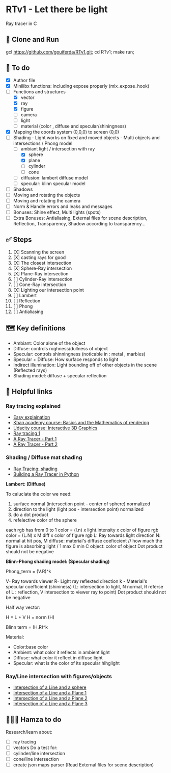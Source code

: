 # RTv1 - Let there be light

Ray tracer in C

## 🚀 Clone and Run

gcl https://github.com/gouiferda/RTv1.git;
cd RTv1;
make run;

## 📝 To do

- [X] Author file
- [X] Minilibx functions: including expose properly (mlx_expose_hook)
- [ ] Functions and structures 
    - [X] vector
    - [X] ray
    - [X] figure
    - [ ] camera
    - [ ] light
    - [ ] material (color , diffuse and specular/shiningness)
- [X] Mapping the coords system (0,0,0) to screen (0,0)
- [ ] Shading - Light works on fixed and moved objects - Multi objects and intersections / Phong model
    - [ ] ambiant light / intersection with ray
        - [X] sphere
        - [X] plane
        - [ ] cylinder
        - [ ] cone
    - [ ] diffusion: lambert diffuse model
    - [ ] specular: blinn specular model
- [ ] Shadows
- [ ] Moving and rotating the objects
- [ ] Moving and rotating the camera
- [ ] Norm & Handle errors and leaks and messages
- [ ] Bonuses: Shine effect, Multi lights (spots)
- [ ] Extra Bonuses: Antialiasing, External files for scene description, Reflection, Transparency, Shadow according to transparency...

## ✅ Steps

1. [X] Scanning the screen
1. [X] casting rays for good
1. [X] The closest intersection
1. [X] Sphere-Ray intersection
1. [X] Plane-Ray intersection
1. [ ] Cylinder-Ray intersection
1. [ ] Cone-Ray intersection
1. [X] Lighting our intersection point
1. [ ] Lambert
1. [ ] Reflection
1. [ ] Phong
1. [ ] Antialiasing


## 🗺 Key definitions

- Ambiant: Color alone of the object
- Diffuse: controls roghness/dullness of object
- Specular: controls shinningness (noticable in : metal , marbles)
- Specular + Diffuse: How surface responds to light
- Indirect illumination: Light bounding off of other objects in the scene (Reflected rays)
- Shading model: diffuse + specular reflection

## 🔗 Helpful links

### Ray tracing explained

- [Easy explaination](https://www.youtube.com/watch?v=bN8AV_x4BXI)
- [Khan academy course: Basics and the Mathematics of rendering](https://www.khanacademy.org/partner-content/pixar/rendering/rendering1/v/rendering-1)
- [Udacity course: Interactive 3D Graphics](https://classroom.udacity.com/courses/cs291)
- [Ray tracing 1](https://www.canva.com/design/DAD4I2tioJs/Gq5G-MR2jv_SpXNCVrlxjg/view?utm_content=DAD4I2tioJs&utm_campaign=designshare&utm_medium=link&utm_source=viewer)
- [A Ray Tracer - Part 1](https://www.purplealienplanet.com/node/20)
- [A Ray Tracer - Part 2](https://www.purplealienplanet.com/node/23)

###  Shading / Diffuse mat shading


- [Ray Tracing: shading](https://www.youtube.com/watch?v=mZvPv7i9E18)
- [Building a Ray Tracer in Python](https://www.youtube.com/watch?v=fu_LuFU7iFo)

**Lambert: (Diffuse)**

To caluclate the color we need:
1. surface normal (intersection point - center of sphere) normalized
1. direction to the light (light pos - intersection point) normalized
1. do a dot product 
1. refelective color of the sphere

each rgb has from 0 to 1
color = (l.n) x light.intensity x color of figure rgb 
color = (L.N) x M diff x color of figure rgb 
L: Ray towards light direction
N: normal at hit pos,
M diffuse: material's diffuse coeficcient // how much the figure is absorbing light / 1 max 0 min
C object: color of object
Dot product should not be negative


**Blinn-Phong shading model: (Specular shading)**

Phong_term = (V.R)^k

V- Ray towards viewer
R- Light ray reflexted direction
k - Material's specular coefficient (shininess)
(L: intersection to light, N normal, R referse of L : reflection, V intersection to viewer ray to point)
Dot product should not be negative

Half way vector:

H = L + V
H = norm (H)

Blinn term = (H.R)^k

Material: 
- Color:base color
- Ambient: what color it reflects in ambient light
- Diffuse: what color it reflect in diffuse light
- Specular: what is the color of its specular hihglight

### Ray/Line intersection with figures/objects
- [Intersection of a Line and a sphere](http://www.ambrsoft.com/TrigoCalc/Sphere/SpherLineIntersection_.htm)
- [Intersection of a Line and a Plane 1](https://www.youtube.com/watch?v=_W3aVWsMp14)
- [Intersection of a Line and a Plane 2](https://rosettacode.org/wiki/Find_the_intersection_of_a_line_with_a_plane#C)
- [Intersection of a Line and a Plane 3](http://pi.math.cornell.edu/~froh/231f08e1a.pdf)


## 👨🏻‍💻 Hamza to do
Research/learn about:
- [ ] ray tracing
- [ ] vectors
Do a test for:
- [ ] cylinder/line intersection
- [ ] cone/line intersection
- [ ] create json maps parser (Read External files for scene description)